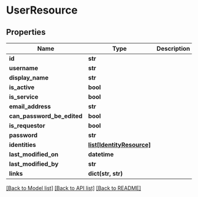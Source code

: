# UserResource

## Properties
Name | Type | Description | Notes
------------ | ------------- | ------------- | -------------
**id** | **str** |  | [optional] 
**username** | **str** |  | [optional] 
**display_name** | **str** |  | 
**is_active** | **bool** |  | [optional] 
**is_service** | **bool** |  | [optional] 
**email_address** | **str** |  | [optional] 
**can_password_be_edited** | **bool** |  | [optional] 
**is_requestor** | **bool** |  | [optional] 
**password** | **str** |  | [optional] 
**identities** | [**list[IdentityResource]**](IdentityResource.md) |  | [optional] 
**last_modified_on** | **datetime** |  | [optional] 
**last_modified_by** | **str** |  | [optional] 
**links** | **dict(str, str)** |  | [optional] 

[[Back to Model list]](../README.md#documentation-for-models) [[Back to API list]](../README.md#documentation-for-api-endpoints) [[Back to README]](../README.md)

